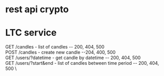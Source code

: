 # rest api crypto

# LTC service

GET /candles - list of candles -- 200, 404, 500 \
POST /candles - create new candle --204, 400, 500 \
GET /users/?datetime - get candle by datetime -- 200, 404, 500 \
GET /users/?start&end - list of candles between time period -- 200, 404, 500 \
